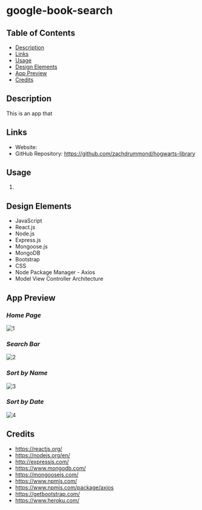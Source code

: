 # google-book-search

## Table of Contents
* [Description](#Description)
* [Links](#Links)
* [Usage](#Usage)
* [Design Elements](#Design-Elements)
* [App Preview](#App-Preview)
* [Credits](#Credits)

## Description
This is an app that 

## Links
* Website: 
* GitHub Repository: https://github.com/zachdrummond/hogwarts-library

## Usage
1. 

## Design Elements
* JavaScript
* React.js
* Node.js
* Express.js
* Mongoose.js
* MongoDB
* Bootstrap
* CSS
* Node Package Manager - Axios
* Model View Controller Architecture

## App Preview
### *Home Page*
![1](./public/images/home.png)
### *Search Bar*
![2](./public/images/search.png)
### *Sort by Name*
![3](./public/images/sortByName.png)
### *Sort by Date*
![4](./public/images/sortByDate.png)

## Credits
* https://reactjs.org/
* https://nodejs.org/en/
* http://expressjs.com/
* https://www.mongodb.com/
* https://mongoosejs.com/
* https://www.npmjs.com/
* https://www.npmjs.com/package/axios
* https://getbootstrap.com/
* https://www.heroku.com/